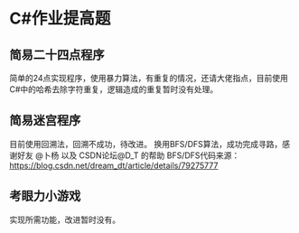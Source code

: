 # C#作业提高题 #
## 简易二十四点程序 ##
简单的24点实现程序，使用暴力算法，有重复的情况，还请大佬指点，目前使用C#中的哈希去除字符重复，逻辑造成的重复暂时没有处理。
## 简易迷宫程序 ##
目前使用回溯法，回溯不成功，待改进。
换用BFS/DFS算法，成功完成寻路，感谢好友 @卜杨 以及 CSDN论坛@D_T 的帮助
BFS/DFS代码来源：https://blog.csdn.net/dream_dt/article/details/79275777
## 考眼力小游戏 ##
实现所需功能，改进暂时没有。
